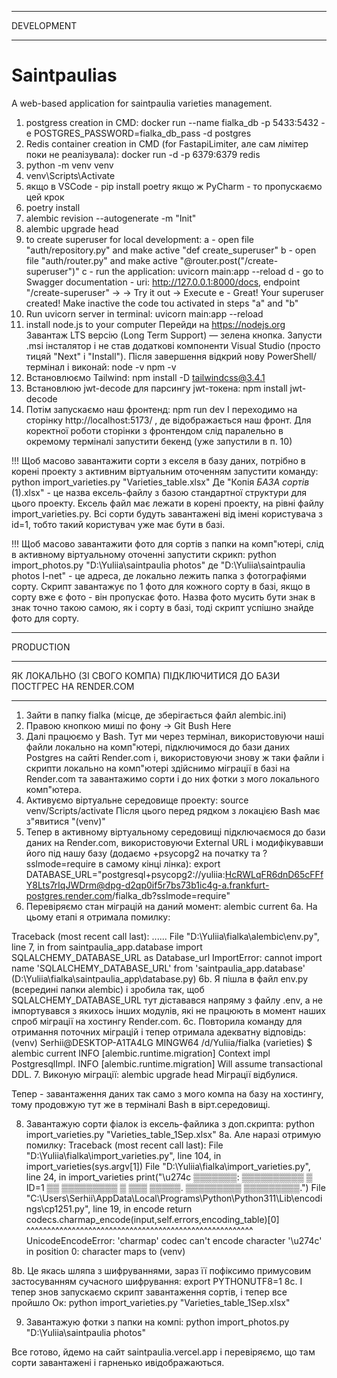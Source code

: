 ___________
DEVELOPMENT
___________

# Saintpaulias
A web-based application for saintpaulia varieties management.

1) postgress creation in CMD:
   docker run --name fialka_db -p 5433:5432 -e POSTGRES_PASSWORD=fialka_db_pass -d postgres
2) Redis container creation in CMD (for FastapiLimiter, але сам лімітер поки не реалізувала):
   docker run -d -p 6379:6379 redis
3) python -m venv venv
4) venv\Scripts\Activate
5) якщо в VSCode - pip install poetry 
   якщо ж PyCharm - то пропускаємо цей крок
6) poetry install
7) alembic revision --autogenerate -m "Init"
8) alembic upgrade head
9) to create superuser for local development: 
a - open file "auth/repository.py" and make  active "def create_superuser"
b - open file "auth/router.py" and make  active "@router.post("/create-superuser")"
c - run the application: uvicorn main:app --reload
d - go to Swagger documentation - uri: http://127.0.0.1:8000/docs, endpoint "/create-superuser" ->
   -> Try it out -> Execute
e - Great! Your superuser created! Make inactive the code tou activated in steps "a" and "b"
10) Run uvicorn server in terminal: 
uvicorn main:app --reload
11) install node.js to your computer
Перейди на https://nodejs.org
Завантаж LTS версію (Long Term Support) — зелена кнопка.
Запусти .msi інсталятор і не став додаткові компоненти Visual Studio (просто тицяй "Next" і "Install").
Після завершення відкрий нову PowerShell/термінал і виконай:
node -v
npm -v
12) Встановлюємо Tailwind:
npm install -D tailwindcss@3.4.1
13) Встановлюю jwt-decode для парсингу jwt-токена:
npm install jwt-decode
14) Потім запускаємо наш фронтенд: npm run dev
І переходимо на сторінку http://localhost:5173/ , де відображається наш фронт.
Для коректної роботи сторінки з фронтендом слід паралельно в окремому терміналі запустити бекенд (уже запустили в п. 10) 



!!! Щоб масово завантажити сорти з екселя в базу даних, потрібно в корені проекту з активним віртуальним оточенням 
запустити команду:
python import_varieties.py "Varieties_table.xlsx"
Де "Копія _БАЗА сортів_ (1).xlsx" - це назва ексель-файлу з базою стандартної структури для цього проекту. 
Ексель файл має лежати в корені проекту, на рівні файлу import_varieties.py.
Всі сорти будуть завантажені від імені користувача з id=1, тобто такий користувач уже має бути в базі.

!!! Щоб масово завантажити фото для сортів з папки на комп"ютері, слід в активному віртуальному оточенні запустити 
скрикп:
python import_photos.py "D:\Yuliia\saintpaulia photos"
де "D:\Yuliia\saintpaulia photos I-net" - це адреса, де локально лежить папка з фотографіями сорту.
Скрипт завантажує по 1 фото для кожного сорту в базі, якщо в сорту вже є фото - він пропускає фото.
Назва фото мусить бути знак в знак точно такою самою, як і сорту в базі, тоді скрипт успішно знайде фото для сорту.




__________
PRODUCTION
__________
ЯК ЛОКАЛЬНО (ЗІ СВОГО КОМПА) ПІДКЛЮЧИТИСЯ ДО БАЗИ ПОСТГРЕС НА RENDER.COM
________________________________________________________________________

1. Зайти в папку fialka (місце, де зберігається файл alembic.ini)
2. Правою кнопкою миші по фону -> Git Bush Here
3. Далі працюємо у Bash. Тут ми через термінал, використовуючи наші файли локально на комп"ютері, 
   підключимося до бази даних Postgres на сайті Render.com і, використовуючи знову ж таки файли і скрипти 
   локально на комп"ютері здійснимо міграції в базі на Render.com та завантажимо сорти і до них фотки з мого локального комп"ютера.
4. Активуємо віртуальне середовище проекту:
   source venv/Scripts/activate
   Після цього перед рядком з локацією Bash має з"явитися "(venv)"
5. Тепер в активному віртуальному середовищі підключаємося до бази даних на Render.com, використовуючи External URL і модифікувавши його під нашу базу 
   (додаємо +psycopg2 на початку та ?sslmode=require в самому кінці лінка):
   export DATABASE_URL="postgresql+psycopg2://yuliia:HcRWLqFR6dnD65cFFfY8Lts7rIqJWDrm@dpg-d2qp0if5r7bs73b1ic4g-a.frankfurt-postgres.render.com/fialka_db?sslmode=require"
6. Перевіряємо стан міграцій на даний момент:
   alembic current
6a. На цьому етапі я отримала помилку:

Traceback (most recent call last):
......
  File "D:\Yuliia\fialka\alembic\env.py", line 7, in <module>
    from saintpaulia_app.database import SQLALCHEMY_DATABASE_URL as Database_url
ImportError: cannot import name 'SQLALCHEMY_DATABASE_URL' from 'saintpaulia_app.database' (D:\Yuliia\fialka\saintpaulia_app\database.py)
6b. Я пішла в файл env.py (всередині папки alembic) і зробила так, щоб SQLALCHEMY_DATABASE_URL тут діставався напряму з файлу .env, 
а не імпортувався з якихось інших модулів, які не працюють в момент наших спроб міграції на хостингу Render.com.
6c. Повторила команду для отримання поточних міграцій і тепер отримала адекватну відповідь:
   (venv)
   Serhii@DESKTOP-A1TA4LG MINGW64 /d/Yuliia/fialka (varieties)
   $ alembic current
   INFO  [alembic.runtime.migration] Context impl PostgresqlImpl.
   INFO  [alembic.runtime.migration] Will assume transactional DDL.
7. Виконую міграції:
   alembic upgrade head
   Міграції відбулися.

Тепер - завантаження даних так само з мого компа на базу на хостингу, тому продовжую тут же в терміналі Bash в вірт.середовищі.

8. Завантажую сорти фіалок із ексель-файлика з доп.скрипта:
   python import_varieties.py "Varieties_table_1Sep.xlsx"
8a. Але наразі отримую помилку:
Traceback (most recent call last):
  File "D:\Yuliia\fialka\import_varieties.py", line 104, in <module>
    import_varieties(sys.argv[1])
  File "D:\Yuliia\fialka\import_varieties.py", line 24, in import_varieties
    print("\u274c ▒▒▒▒▒▒▒: ▒▒▒▒▒▒▒▒▒▒ ▒ ID=1 ▒▒ ▒▒▒▒▒▒▒▒▒ ▒ ▒▒▒ ▒▒▒▒▒. ▒▒▒▒▒▒▒▒▒ ▒▒▒▒▒▒▒▒▒.")
  File "C:\Users\Serhii\AppData\Local\Programs\Python\Python311\Lib\encodings\cp1251.py", line 19, in encode
    return codecs.charmap_encode(input,self.errors,encoding_table)[0]
           ^^^^^^^^^^^^^^^^^^^^^^^^^^^^^^^^^^^^^^^^^^^^^^^^^^^^^^^
UnicodeEncodeError: 'charmap' codec can't encode character '\u274c' in position 0: character maps to <undefined>
(venv)

8b. Це якась шляпа з шифруваннями, зараз її пофіксимо примусовим застосуванням сучасного шифрування:
   export PYTHONUTF8=1
8c. І тепер знов запускаємо скрипт завантаження сортів, і тепер все пройшло Ок:
   python import_varieties.py "Varieties_table_1Sep.xlsx"

9. Завантажую фотки з папки на компі:
   python import_photos.py "D:\Yuliia\saintpaulia photos"

Все готово, йдемо на сайт saintpaulia.vercel.app і перевіряємо, що там сорти завантажені і гарненько ивідображаються. 


